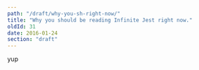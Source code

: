```yaml
---
path: "/draft/why-you-sh-right-now/"
title: "Why you should be reading Infinite Jest right now."
oldId: 31
date: 2016-01-24
section: "draft"
---
```

yup